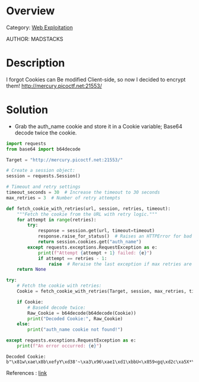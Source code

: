 # Overview 
Category: [Web Exploitation]()

AUTHOR: MADSTACKS

# Description
I forgot Cookies can Be modified Client-side, so now I decided to encrypt them! http://mercury.picoctf.net:21553/

# Solution
- Grab the auth_name cookie and store it in a Cookie variable; Base64 decode twice the cookie.
```python
import requests
from base64 import b64decode

Target = "http://mercury.picoctf.net:21553/"

# Create a session object:
session = requests.Session()

# Timeout and retry settings
timeout_seconds = 30  # Increase the timeout to 30 seconds
max_retries = 3  # Number of retry attempts

def fetch_cookie_with_retries(url, session, retries, timeout):
    """Fetch the cookie from the URL with retry logic."""
    for attempt in range(retries):
        try:
            response = session.get(url, timeout=timeout)
            response.raise_for_status()  # Raises an HTTPError for bad responses
            return session.cookies.get("auth_name")
        except requests.exceptions.RequestException as e:
            print(f"Attempt {attempt + 1} failed: {e}")
            if attempt == retries - 1:
                raise  # Reraise the last exception if max retries are exceeded
    return None

try:
    # Fetch the cookie with retries:
    Cookie = fetch_cookie_with_retries(Target, session, max_retries, timeout_seconds)

    if Cookie:
        # Base64 decode twice:
        Raw_Cookie = b64decode(b64decode(Cookie))
        print("Decoded Cookie:", Raw_Cookie)
    else:
        print("auth_name cookie not found!")

except requests.exceptions.RequestException as e:
    print(f"An error occurred: {e}")

```

```
Decoded Cookie: b"\x81w\xae\x8b\xefyY\xd38'~\xa3\x96\xae1\xd1\xbbU<\x859<gq\xd2c\xa5X*\x9b\xa5\xe2E\xfe\xa9!\x9f\x1a\x02\x053M\x18\x19=Zjwd\xfb\\\x84\xe2w\xf8\x84I\xa9\x82K)\xc3\xd4\xc5\x8fR'\xa39\xc8\xffs\x94|\x90\x0c\\\x8b\xf5m\xe9SG\xba,\xed\xe5\xd1\xbe\x8brv\x83\x13}\n"
```

References : [link](https://younestasra-r4z3rsw0rd.github.io/posts/MoreCookies/)